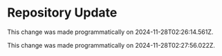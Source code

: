 # Repository Update

This change was made programmatically on 2024-11-28T02:26:14.561Z.

This change was made programmatically on 2024-11-28T02:27:56.022Z.